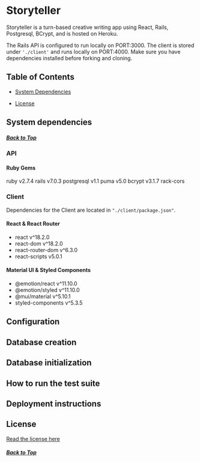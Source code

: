 # Storyteller<a id="top"></a>
Storyteller is a turn-based creative writing app using React, Rails, Postgresql, BCrypt, and is hosted on Heroku.

The Rails API is configured to run locally on PORT:3000.
The client is stored under ```'./client'``` and runs locally on PORT:4000. Make sure you have dependencies installed before forking and cloning.

## __Table of Contents__
* [System Dependencies](#dep)
<!-- * [Media](#media)
* [ActiveRecord Table Relationships](#rel)
* [Routes](#routes) -->
* [License](#license)



## System dependencies<a id="dep"></a>
##### [Back to Top](#top)
### API
#### Ruby Gems
ruby        v2.7.4
rails       v7.0.3
postgresql  v1.1
puma        v5.0
bcrypt      v3.1.7
rack-cors

### Client
Dependencies for the Client are located in ```"./client/package.json"```.
#### React & React Router
* react               v^18.2.0
* react-dom           v^18.2.0
* react-router-dom    v^6.3.0
* react-scripts       v5.0.1
#### Material UI & Styled Components
* @emotion/react      v^11.10.0
* @emotion/styled     v^11.10.0
* @mui/material       v^5.10.1
* styled-components   v^5.3.5

## Configuration

## Database creation

## Database initialization

## How to run the test suite

## Deployment instructions


## License <a id="license"></a>
[Read the license here](./LICENSE)

##### [Back to Top](#top)